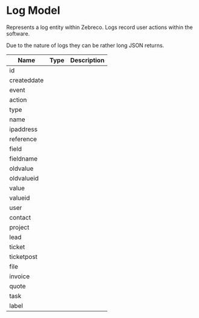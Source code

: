 # Log Model

Represents a log entity within Zebreco. Logs record user actions within the software.

Due to the nature of logs they can be rather long JSON returns.


| Name          | Type          | Description   |
|---------------|---------------|---------------|
| id            |               |               |
| createddate   |               |               |
| event         |               |               |
| action        |               |               |
| type          |               |               |
| name          |               |               |
| ipaddress     |               |               |
| reference     |               |               |
| field         |               |               |
| fieldname     |               |               |
| oldvalue      |               |               |
| oldvalueid    |               |               |
| value         |               |               |
| valueid       |               |               |
| user          |               |               |
| contact       |               |               |
| project       |               |               |
| lead          |               |               |
| ticket        |               |               |
| ticketpost    |               |               |
| file          |               |               |
| invoice       |               |               |
| quote         |               |               |
| task          |               |               |
| label         |               |               |